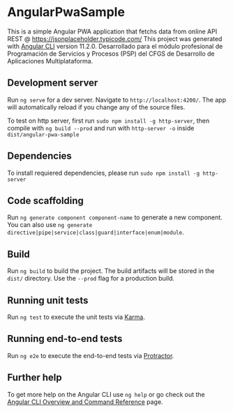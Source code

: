 # AngularPwaSample

This is a simple Angular PWA application that fetchs data from online API REST @ https://jsonplaceholder.typicode.com/
This project was generated with [Angular CLI](https://github.com/angular/angular-cli) version 11.2.0. Desarrollado para el módulo profesional de Programación de Servicios y Procesos (PSP) del CFGS de Desarrollo de Aplicaciones Multiplataforma.

## Development server

Run `ng serve` for a dev server. Navigate to `http://localhost:4200/`. The app will automatically reload if you change any of the source files.

To test on http server, first run `sudo npm install -g http-server`, then compile with `ng build --prod` and run with `http-server -o` inside `dist/angular-pwa-sample`

## Dependencies

To install requiered dependencies, please run `sudo npm install -g http-server`

## Code scaffolding

Run `ng generate component component-name` to generate a new component. You can also use `ng generate directive|pipe|service|class|guard|interface|enum|module`.

## Build

Run `ng build` to build the project. The build artifacts will be stored in the `dist/` directory. Use the `--prod` flag for a production build.

## Running unit tests

Run `ng test` to execute the unit tests via [Karma](https://karma-runner.github.io).

## Running end-to-end tests

Run `ng e2e` to execute the end-to-end tests via [Protractor](http://www.protractortest.org/).

## Further help

To get more help on the Angular CLI use `ng help` or go check out the [Angular CLI Overview and Command Reference](https://angular.io/cli) page.
